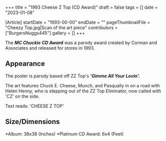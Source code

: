 +++
title = "1993 Cheese Z Top (CD Award)"
draft = false
tags = []
date = "2023-01-08"

[Article]
startDate = "1993-00-00"
endDate = ""
pageThumbnailFile = "Cheezy Top.jpg|Scan of the art piece"
contributors = ["BurgersNuggs445"]
gallery = []
+++


The <b><i>MC Chuckie CD Award</b></i> was a parody award created by Corman and Associates and released for stores in 1993.

<h2>Appearance </h2>
The poster is parody based off ZZ Top's <b><i><nowiki/>'Gimme All Your Lovin'.</b></i>  

The art features Chuck E. Cheese, Munch, and Pasqually in on a road with Helen Henny, who is stepping out of the ZZ Top Eliminator, now called with 'CZ' on the side. 

Text reads:
 'CHEESE Z TOP'

<h2> Size/Dimensions</h2>

*Album: 38x38 (Inches)
*Platinum CD Award: 6x4 (Feet)


